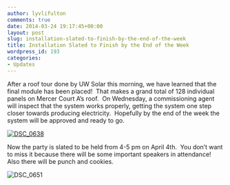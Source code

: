 ```yaml
---
author: lyvlifulton
comments: true
date: 2014-03-24 19:17:45+00:00
layout: post
slug: installation-slated-to-finish-by-the-end-of-the-week
title: Installation Slated to Finish by the End of the Week
wordpress_id: 193
categories:
- Updates
---
```


After a roof tour done by UW Solar this morning, we have learned that the final module has been placed!  That makes a grand total of 128 individual panels on Mercer Court A’s roof.  On Wednesday, a commissioning agent will inspect that the system works properly, getting the system one step closer towards producing electricity.  Hopefully by the end of the week the system will be approved and ready to go.

[![DSC_0638](http://uwsolar.files.wordpress.com/2014/03/dsc_0638.jpg?w=470)](http://uwsolar.files.wordpress.com/2014/03/dsc_0638.jpg)

Now the party is slated to be held from 4-5 pm on April 4th.  You don’t want to miss it because there will be some important speakers in attendance!  Also there will be punch and cookies.

![DSC_0651](http://uwsolar.files.wordpress.com/2014/03/dsc_0651.jpg?w=470)
